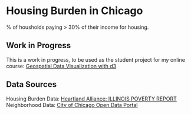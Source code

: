 # Housing Burden in Chicago

% of housholds paying > 30% of their income for housing. 

## Work in Progress
This is a work in progress, to be used as the student project for my online course: [Geospatial Data Visualization with d3](https://mappingwithd3.com)

## Data Sources

Housing Burden Data: [Heartland Alliance: ILLINOIS POVERTY REPORT](http://2018.ilpovertyreport.org)
Neighborhood Data: [City of Chicago Open Data Portal](https://data.cityofchicago.org/api/geospatial/cauq-8yn6?method=export&format=GeoJSON)
